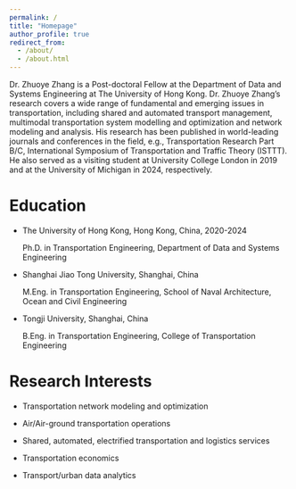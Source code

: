 ```yaml
---
permalink: /
title: "Homepage"
author_profile: true
redirect_from: 
  - /about/
  - /about.html
---
```


Dr. Zhuoye Zhang is a Post-doctoral Fellow at the Department of Data and Systems Engineering at The University of Hong Kong. Dr. Zhuoye Zhang’s research covers a wide range of fundamental and emerging issues in transportation, including shared and automated transport management, multimodal transportation system modelling and optimization and network modeling and analysis. His research has been published in world-leading journals and conferences in the field, e.g., Transportation Research Part B/C, International Symposium of Transportation and Traffic Theory (ISTTT). He also served as a visiting student at University College London in 2019 and at the University of Michigan in 2024, respectively.


Education
======

* The University of Hong Kong, Hong Kong, China, 2020-2024

  Ph.D. in Transportation Engineering, Department of Data and Systems Engineering

* Shanghai Jiao Tong University, Shanghai, China

  M.Eng. in Transportation Engineering, School of Naval Architecture, Ocean and Civil Engineering

* Tongji University, Shanghai, China

  B.Eng. in Transportation Engineering, College of Transportation Engineering


Research Interests
======

  * Transportation network modeling and optimization
    
  * Air/Air-ground transportation operations
    
  * Shared, automated, electrified transportation and logistics services
    
  * Transportation economics
    
  * Transport/urban data analytics





